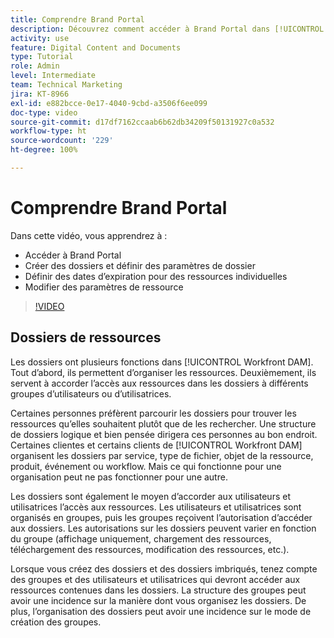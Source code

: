 ```yaml
---
title: Comprendre Brand Portal
description: Découvrez comment accéder à Brand Portal dans [!UICONTROL Workfront DAM], créez des dossiers, définissez des dates d’expiration pour chaque ressource et modifiez les paramètres de la ressource.
activity: use
feature: Digital Content and Documents
type: Tutorial
role: Admin
level: Intermediate
team: Technical Marketing
jira: KT-8966
exl-id: e882bcce-0e17-4040-9cbd-a3506f6ee099
doc-type: video
source-git-commit: d17df7162ccaab6b62db34209f50131927c0a532
workflow-type: ht
source-wordcount: '229'
ht-degree: 100%

---
```


# Comprendre Brand Portal

Dans cette vidéo, vous apprendrez à :

* Accéder à Brand Portal
* Créer des dossiers et définir des paramètres de dossier
* Définir des dates d’expiration pour des ressources individuelles
* Modifier des paramètres de ressource

>[!VIDEO](https://video.tv.adobe.com/v/335229/?quality=12&learn=on&enablevpops)

## Dossiers de ressources

Les dossiers ont plusieurs fonctions dans [!UICONTROL Workfront DAM]. Tout d’abord, ils permettent d’organiser les ressources. Deuxièmement, ils servent à accorder l’accès aux ressources dans les dossiers à différents groupes d’utilisateurs ou d’utilisatrices.

Certaines personnes préfèrent parcourir les dossiers pour trouver les ressources qu’elles souhaitent plutôt que de les rechercher. Une structure de dossiers logique et bien pensée dirigera ces personnes au bon endroit. Certaines clientes et certains clients de [!UICONTROL Workfront DAM] organisent les dossiers par service, type de fichier, objet de la ressource, produit, événement ou workflow. Mais ce qui fonctionne pour une organisation peut ne pas fonctionner pour une autre.

Les dossiers sont également le moyen d’accorder aux utilisateurs et utilisatrices l’accès aux ressources. Les utilisateurs et utilisatrices sont organisés en groupes, puis les groupes reçoivent l’autorisation d’accéder aux dossiers. Les autorisations sur les dossiers peuvent varier en fonction du groupe (affichage uniquement, chargement des ressources, téléchargement des ressources, modification des ressources, etc.).

Lorsque vous créez des dossiers et des dossiers imbriqués, tenez compte des groupes et des utilisateurs et utilisatrices qui devront accéder aux ressources contenues dans les dossiers. La structure des groupes peut avoir une incidence sur la manière dont vous organisez les dossiers. De plus, l’organisation des dossiers peut avoir une incidence sur le mode de création des groupes.
